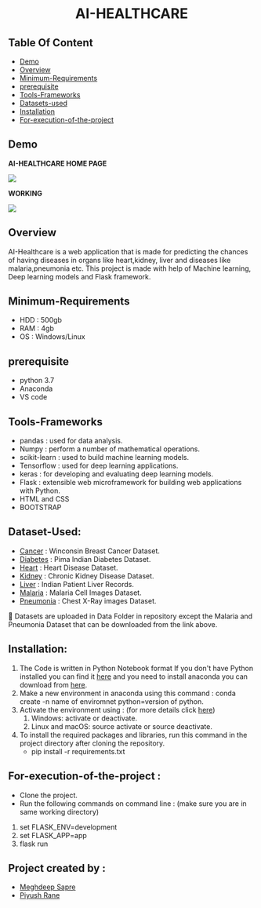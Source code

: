 <h1 align="center">AI-HEALTHCARE</h1>

## Table Of Content
   * [Demo](#Demo)
      <a name="Demo"></a>
   * [Overview](#Overview)
      <a name="Overview"></a>
   * [Minimum-Requirements](#Minimum-Requirements)
      <a name="Minimum-Requirements"></a>
   * [prerequisite](#prerequisite)
      <a name="prerequisite"></a>
   * [Tools-Frameworks ](#Tools-Frameworks)
      <a name="Tools-Frameworks"></a>
   * [Datasets-used](#Datasets-used)
      <a name="Datasets-used"></a>
   * [Installation](#Installation)
      <a name="Installation"></a>
   * [For-execution-of-the-project](#For-execution-of-the-project)
      <a name="For-execution-of-the-project"></a>
          
## Demo
 **AI-HEALTHCARE HOME PAGE**
 
![](https://media.giphy.com/media/tkZEW9aTz1zoEluHti/giphy.gif)


**WORKING**

![](https://media.giphy.com/media/48XdD1XXzHDer0Zt8v/giphy.gif)

## Overview

AI-Healthcare is a web application that is made
for predicting the chances of having diseases in
organs like heart,kidney, liver and diseases like
malaria,pneumonia etc. This project is made with
help of Machine learning, Deep learning models
and Flask framework.

## Minimum-Requirements
* HDD : 500gb 
* RAM : 4gb
* OS  : Windows/Linux

## prerequisite
* python 3.7
* Anaconda
* VS code

## Tools-Frameworks 
* pandas : used for data analysis.
* Numpy  : perform a number of mathematical operations.
* scikit-learn : used to build machine learning models.
* Tensorflow : used for deep learning applications.
* keras : for developing and evaluating deep learning models.
* Flask : extensible web microframework for building web applications with Python.
* HTML and CSS
* BOOTSTRAP

## Dataset-Used:
* [Cancer](https://www.kaggle.com/uciml/breast-cancer-wisconsin-data "Cancer") : Winconsin Breast Cancer Dataset.
* [Diabetes](https://www.kaggle.com/uciml/pima-indians-diabetes-database "Diabetes") : Pima Indian Diabetes Dataset.
* [Heart](https://www.kaggle.com/ronitf/heart-disease-uci "Heart") : Heart Disease Dataset.
* [Kidney](https://www.kaggle.com/mansoordaku/ckdisease "Kidney") : Chronic Kidney Disease Dataset.
* [Liver](https://www.kaggle.com/uciml/indian-liver-patient-records "Liver") : Indian Patient Liver Records.
* [Malaria](https://www.kaggle.com/iarunava/cell-images-for-detecting-malaria "Malaria") : Malaria Cell Images Dataset.
* [Pneumonia](https://www.kaggle.com/paultimothymooney/chest-xray-pneumonia "Pneumonia") : Chest X-Ray images Dataset.

 :file_folder: Datasets are uploaded in Data Folder in repository except the Malaria and Pneumonia Dataset that can be downloaded from the link above.
 
 ## Installation:
 
1. The Code is written in Python Notebook format If you don't have Python installed you can find it [here](https://www.python.org/downloads/ "here") and you need to         install anaconda you can download from [here](https://docs.anaconda.com/anaconda/install/windows/ "here").
2. Make a new environment in anaconda using this command : conda create -n name of enviromnet python=version of python.
3. Activate the environment using : (for more details click [here](https://docs.conda.io/projects/conda/en/latest/user-guide/tasks/manage-environments.html "here"))
   1. Windows: activate or deactivate.
   2. Linux and macOS: source activate or source deactivate.
4. To install the required packages and libraries, run this command in the project directory after cloning the repository.
   * pip install -r requirements.txt

## For-execution-of-the-project :

* Clone the project.
* Run the following commands on command line : (make sure you are in same working directory)
1. set FLASK_ENV=development
2. set FLASK_APP=app
3. flask run

## Project created by :
* [Meghdeep Sapre](https://www.linkedin.com/in/meghdeepsapre97/ "Meghdeep Sapre")
* [Piyush Rane](https://www.linkedin.com/in/piyushrane/ "Piyush Rane")

